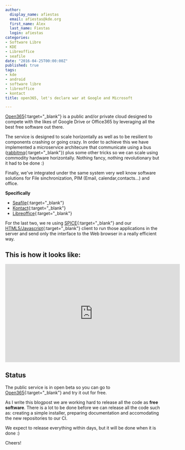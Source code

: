 ```yaml
---
author:
  display_name: afiestas
  email: afiestas@kde.org
  first_name: Àlex
  last_name: Fiestas
  login: afiestas
categories:
- Software Libre
- KDE
- Libreoffice
- seafile
date: "2016-04-25T00:00:00Z"
published: true
tags:
- kde
- android
- software libre
- libreoffice
- kontact
title: open365, let's declare war at Google and Microsoft

---
```


[Open365](https://open365.io/){:target="_blank"} is a public and/or private cloud designed to compete with the likes
of Google Drive or Office365 by leveraging all the best free software out there.

The service is designed to scale horizontally as well as to be resilient to components crashing or going crazy. In
order to achieve this we have implemented a microservice architecure that communicate using a bus ([rabbitmq](https://www.rabbitmq.com){:target="_blank"}) plus some
other tricks so we can scale using commodity hardware horizontally. Nothing fancy, nothing revolutionary but it had to
be done :)

Finally, we've integrated under the same system very well know software solutions for File sinchronization,
PIM (Email, calendar,contacts...) and office.

**Specifically**

* [Seafile](https://www.seafile.com/en/home/){:target="_blank"}
* [Kontact](https://www.kde.org/applications/office/kontact/){:target="_blank"}
* [Libreoffice](https://www.libreoffice.org/){:target="_blank"}

For the last two, we re using [SPICE](http://www.spice-space.org){:target="_blank"} and our [HTML5/Javascript](https://github.com/eyeos/spice-web-client){:target="_blank"} client to run those applications in the server and send only the interface to the Web browser
in a really efficient way.

## This is how it looks like:
<iframe width="560" height="315" src="https://www.youtube.com/embed/2Xqn14OtcuQ" frameborder="0" allowfullscreen></iframe>


## Status
The public service is in open beta so you can go to [Open365](https://open365.io/){:target="_blank"} and try it out for free.

As I write this blogpost we are working hard to release all the code as **free software**. There is a lot to be done before we can
release all the code such as: creating a simple installer, preparing documentation and accomodating the new repositories to our CI.

We expect to release everything within days, but it will be done when it is done :)

Cheers!
